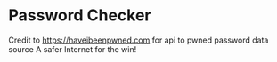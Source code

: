 # Password Checker

Credit to https://haveibeenpwned.com for api to pwned password data source
A safer Internet for the win!